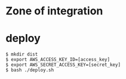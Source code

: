 # Zone of integration


# deploy

```
$ mkdir dist
$ export AWS_ACCESS_KEY_ID=[access_key]
$ export AWS_SECRET_ACCESS_KEY=[secret_key]
$ bash ./deploy.sh
```
